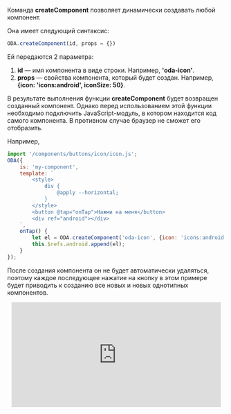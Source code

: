 Команда **createComponent** позволяет динамически создавать любой компонент.

Она имеет следующий синтаксис:

```javascript
ODA.createComponent(id, props = {})
```

Ей передаются 2 параметра:

1. **id** — имя компонента в виде строки. Например, **'oda-icon'**.
1. **props** — свойства компонента, который будет создан. Например, **{icon: 'icons:android', iconSize: 50}**.

В результате выполнения функции **createComponent** будет возвращен созданный компонент. Однако перед использованием этой функции необходимо подключить JavaScript-модуль, в котором находится код самого компонента. В противном случае браузер не сможет его отобразить.

Например,

```javascript run_line_edit_loadoda_[my-component.js]_h=100_
import '/components/buttons/icon/icon.js';
ODA({
    is: 'my-component',
    template: `
        <style>
            div {
                @apply --horizontal;
            }
        </style>
        <button @tap="onTap">Нажми на меня</button>
        <div ref="android"></div>
    `,
    onTap() {
        let el = ODA.createComponent('oda-icon', {icon: 'icons:android', iconSize: 50});
        this.$refs.android.append(el);
    }
});
```

После создания компонента он не будет автоматически удаляться, поэтому каждое последующее нажатие на кнопку в этом примере будет приводить к созданию все новых и новых однотипных компонентов.

<div style="position:relative;padding-bottom:48%; margin:10px">
    <iframe src="https://www.youtube.com/embed/YqyCzlwPlwE?start=0" frameborder="0" allow="accelerometer; autoplay; encrypted-media; gyroscope; picture-in-picture" allowfullscreen
    	style="position:absolute;width:100%;height:100%;"></iframe>
</div>
